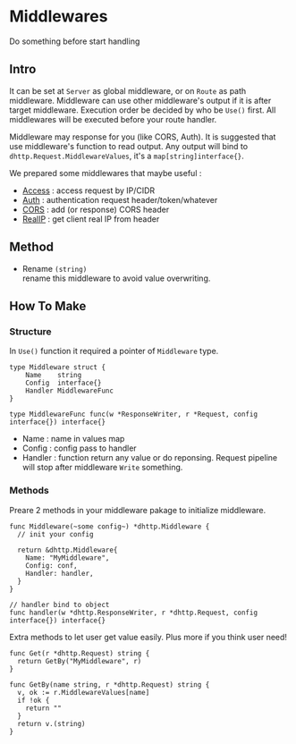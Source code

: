 # Middlewares
Do something before start handling       

## Intro
It can be set at `Server` as global middleware, or on `Route` as path middleware. Middleware can use other middleware's output if it is after target middleware. Execution order be decided by who be `Use()` first. All middlewares will be executed before your route handler.   
   
Middleware may response for you (like CORS, Auth). It is suggested that use middleware's function to read output. Any output will bind to `dhttp.Request.MiddlewareValues`, it's a `map[string]interface{}`.
   
We prepared some middlewares that maybe useful : 
- [Access](https://github.com/NeoJRotary/describe-go/blob/master/dhttp/middlewares/Access) : access request by IP/CIDR
- [Auth](https://github.com/NeoJRotary/describe-go/blob/master/dhttp/middlewares/Auth) : authentication request header/token/whatever
- [CORS](https://github.com/NeoJRotary/describe-go/blob/master/dhttp/middlewares/CORS) : add (or response) CORS header 
- [RealIP](https://github.com/NeoJRotary/describe-go/blob/master/dhttp/middlewares/RealIP) : get client real IP from header

## Method
- Rename `(string)`   
  rename this middleware to avoid value overwriting.

## How To Make
### Structure
In `Use()` function it required a pointer of `Middleware` type.   
```
type Middleware struct {
	Name    string
	Config  interface{}
	Handler MiddlewareFunc
}

type MiddlewareFunc func(w *ResponseWriter, r *Request, config interface{}) interface{}
```
- Name : name in values map
- Config : config pass to handler
- Handler : function return any value or do reponsing. Request pipeline will stop after middleware `Write` something.
   
### Methods
Preare 2 methods in your middleware pakage to initialize middleware.      
```
func Middleware(~some config~) *dhttp.Middleware {
  // init your config

  return &dhttp.Middleware{
    Name: "MyMiddleware",
    Config: conf,
    Handler: handler,
  }
}

// handler bind to object
func handler(w *dhttp.ResponseWriter, r *dhttp.Request, config interface{}) interface{}
```
Extra methods to let user get value easily. Plus more if you think user need!
```
func Get(r *dhttp.Request) string {
  return GetBy("MyMiddleware", r)
}

func GetBy(name string, r *dhttp.Request) string {
  v, ok := r.MiddlewareValues[name]
  if !ok {
    return ""
  }
  return v.(string)
}
```